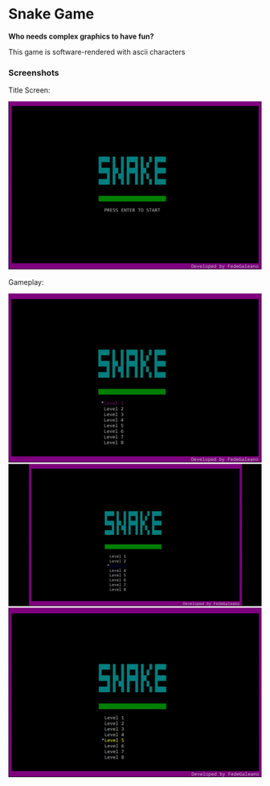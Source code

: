 # Snake Game

**Who needs complex graphics to have fun?**


This game is software-rendered with ascii characters

### Screenshots

Title Screen:

<img src="gifs/start-screen.gif">

Gameplay:

<img src="gifs/level1.gif">

<img src="gifs/level3.gif">

<img src="gifs/level5.gif">
